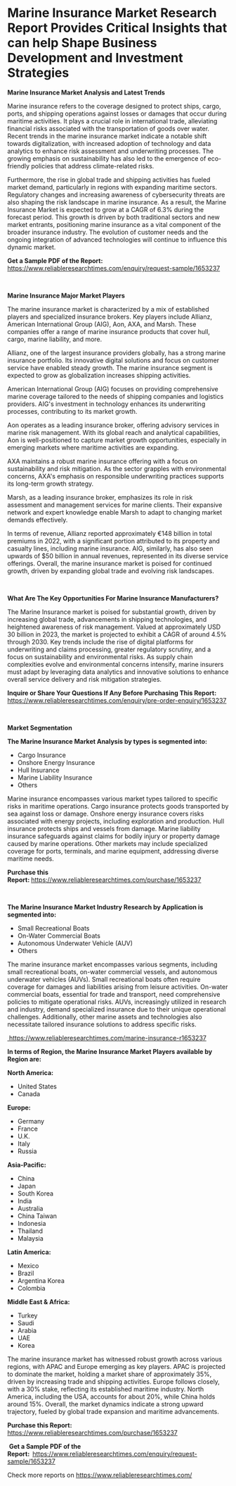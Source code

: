 <p><h1>Marine Insurance Market Research Report Provides Critical Insights that can help Shape Business Development and Investment Strategies</h1></p><p><strong>Marine Insurance Market Analysis and Latest Trends</strong></p>
<p><p>Marine insurance refers to the coverage designed to protect ships, cargo, ports, and shipping operations against losses or damages that occur during maritime activities. It plays a crucial role in international trade, alleviating financial risks associated with the transportation of goods over water. Recent trends in the marine insurance market indicate a notable shift towards digitalization, with increased adoption of technology and data analytics to enhance risk assessment and underwriting processes. The growing emphasis on sustainability has also led to the emergence of eco-friendly policies that address climate-related risks.</p><p>Furthermore, the rise in global trade and shipping activities has fueled market demand, particularly in regions with expanding maritime sectors. Regulatory changes and increasing awareness of cybersecurity threats are also shaping the risk landscape in marine insurance. As a result, the Marine Insurance Market is expected to grow at a CAGR of 6.3% during the forecast period. This growth is driven by both traditional sectors and new market entrants, positioning marine insurance as a vital component of the broader insurance industry. The evolution of customer needs and the ongoing integration of advanced technologies will continue to influence this dynamic market.</p></p>
<p><strong>Get a Sample PDF of the Report:&nbsp;</strong> <a href="https://www.reliableresearchtimes.com/enquiry/request-sample/1653237?utm_campaign=3219&utm_medium=2&utm_source=Github&utm_content=ia&utm_term=05032025&utm_id=marine-insurance">https://www.reliableresearchtimes.com/enquiry/request-sample/1653237</a></p>
<p>&nbsp;</p>
<p><strong>Marine Insurance Major Market Players</strong></p>
<p><p>The marine insurance market is characterized by a mix of established players and specialized insurance brokers. Key players include Allianz, American International Group (AIG), Aon, AXA, and Marsh. These companies offer a range of marine insurance products that cover hull, cargo, marine liability, and more.</p><p>Allianz, one of the largest insurance providers globally, has a strong marine insurance portfolio. Its innovative digital solutions and focus on customer service have enabled steady growth. The marine insurance segment is expected to grow as globalization increases shipping activities.</p><p>American International Group (AIG) focuses on providing comprehensive marine coverage tailored to the needs of shipping companies and logistics providers. AIG's investment in technology enhances its underwriting processes, contributing to its market growth.</p><p>Aon operates as a leading insurance broker, offering advisory services in marine risk management. With its global reach and analytical capabilities, Aon is well-positioned to capture market growth opportunities, especially in emerging markets where maritime activities are expanding.</p><p>AXA maintains a robust marine insurance offering with a focus on sustainability and risk mitigation. As the sector grapples with environmental concerns, AXA's emphasis on responsible underwriting practices supports its long-term growth strategy.</p><p>Marsh, as a leading insurance broker, emphasizes its role in risk assessment and management services for marine clients. Their expansive network and expert knowledge enable Marsh to adapt to changing market demands effectively.</p><p>In terms of revenue, Allianz reported approximately €148 billion in total premiums in 2022, with a significant portion attributed to its property and casualty lines, including marine insurance. AIG, similarly, has also seen upwards of $50 billion in annual revenues, represented in its diverse service offerings. Overall, the marine insurance market is poised for continued growth, driven by expanding global trade and evolving risk landscapes.</p></p>
<p>&nbsp;</p>
<p><strong>What Are The Key Opportunities For Marine Insurance Manufacturers?</strong></p>
<p><p>The Marine Insurance market is poised for substantial growth, driven by increasing global trade, advancements in shipping technologies, and heightened awareness of risk management. Valued at approximately USD 30 billion in 2023, the market is projected to exhibit a CAGR of around 4.5% through 2030. Key trends include the rise of digital platforms for underwriting and claims processing, greater regulatory scrutiny, and a focus on sustainability and environmental risks. As supply chain complexities evolve and environmental concerns intensify, marine insurers must adapt by leveraging data analytics and innovative solutions to enhance overall service delivery and risk mitigation strategies.</p></p>
<p><strong>Inquire or Share Your Questions If Any Before Purchasing This Report:</strong> <a href="https://www.reliableresearchtimes.com/enquiry/pre-order-enquiry/1653237?utm_campaign=3219&utm_medium=2&utm_source=Github&utm_content=ia&utm_term=05032025&utm_id=marine-insurance">https://www.reliableresearchtimes.com/enquiry/pre-order-enquiry/1653237</a></p>
<p>&nbsp;</p>
<p><strong>Market Segmentation</strong></p>
<p><strong>The Marine Insurance Market Analysis by types is segmented into:</strong></p>
<p><ul><li>Cargo Insurance</li><li>Onshore Energy Insurance</li><li>Hull Insurance</li><li>Marine Liability Insurance</li><li>Others</li></ul></p>
<p><p>Marine insurance encompasses various market types tailored to specific risks in maritime operations. Cargo insurance protects goods transported by sea against loss or damage. Onshore energy insurance covers risks associated with energy projects, including exploration and production. Hull insurance protects ships and vessels from damage. Marine liability insurance safeguards against claims for bodily injury or property damage caused by marine operations. Other markets may include specialized coverage for ports, terminals, and marine equipment, addressing diverse maritime needs.</p></p>
<p><strong>Purchase this Report:&nbsp;</strong><a href="https://www.reliableresearchtimes.com/purchase/1653237?utm_campaign=3219&utm_medium=2&utm_source=Github&utm_content=ia&utm_term=05032025&utm_id=marine-insurance">https://www.reliableresearchtimes.com/purchase/1653237</a></p>
<p>&nbsp;</p>
<p><strong>The Marine Insurance Market Industry Research by Application is segmented into:</strong></p>
<p><ul><li>Small Recreational Boats</li><li>On-Water Commercial Boats</li><li>Autonomous Underwater Vehicle (AUV)</li><li>Others</li></ul></p>
<p><p>The marine insurance market encompasses various segments, including small recreational boats, on-water commercial vessels, and autonomous underwater vehicles (AUVs). Small recreational boats often require coverage for damages and liabilities arising from leisure activities. On-water commercial boats, essential for trade and transport, need comprehensive policies to mitigate operational risks. AUVs, increasingly utilized in research and industry, demand specialized insurance due to their unique operational challenges. Additionally, other marine assets and technologies also necessitate tailored insurance solutions to address specific risks.</p></p>
<p><a href="https://www.reliableresearchtimes.com/marine-insurance-r1653237?utm_campaign=3219&utm_medium=2&utm_source=Github&utm_content=ia&utm_term=05032025&utm_id=marine-insurance">&nbsp;https://www.reliableresearchtimes.com/marine-insurance-r1653237</a></p>
<p><strong>In terms of Region, the Marine Insurance Market Players available by Region are:</strong></p>
<p>
    <p> <strong> North America: </strong>
        <ul>
            <li>United States</li>
            <li>Canada</li>
        </ul>
        </p> 
    <p> <strong> Europe: </strong>
        <ul>
            <li>Germany</li>
            <li>France</li>
            <li>U.K.</li>
            <li>Italy</li>
            <li>Russia</li>
        </ul>
        </p> 
    <p> <strong> Asia-Pacific: </strong>
        <ul>
            <li>China</li>
            <li>Japan</li>
            <li>South Korea</li>
            <li>India</li>
            <li>Australia</li>
            <li>China Taiwan</li>
            <li>Indonesia</li>
            <li>Thailand</li>
            <li>Malaysia</li>
        </ul>
        </p> 
    <p> <strong> Latin America: </strong>
        <ul>
            <li>Mexico</li>
            <li>Brazil</li>
            <li>Argentina Korea</li>
            <li>Colombia</li>
        </ul>
        </p> 
    <p> <strong> Middle East & Africa: </strong>
        <ul>
            <li>Turkey</li>
            <li>Saudi</li>
            <li>Arabia</li>
            <li>UAE</li>
            <li>Korea</li>
        </ul>
    </p>
    </p>
<p><p>The marine insurance market has witnessed robust growth across various regions, with APAC and Europe emerging as key players. APAC is projected to dominate the market, holding a market share of approximately 35%, driven by increasing trade and shipping activities. Europe follows closely, with a 30% stake, reflecting its established maritime industry. North America, including the USA, accounts for about 20%, while China holds around 15%. Overall, the market dynamics indicate a strong upward trajectory, fueled by global trade expansion and maritime advancements.</p></p>
<p><strong>Purchase this Report: </strong><a href="https://www.reliableresearchtimes.com/purchase/1653237?utm_campaign=3219&utm_medium=2&utm_source=Github&utm_content=ia&utm_term=05032025&utm_id=marine-insurance">https://www.reliableresearchtimes.com/purchase/1653237</a></p>
<p>&nbsp;<strong>Get a Sample PDF of the Report:&nbsp;&nbsp;</strong><a href="https://www.reliableresearchtimes.com/enquiry/request-sample/1653237?utm_campaign=3219&utm_medium=2&utm_source=Github&utm_content=ia&utm_term=05032025&utm_id=marine-insurance">https://www.reliableresearchtimes.com/enquiry/request-sample/1653237</a></p>
<p><strong></strong></p>
<p>Check more reports on <a href="https://www.reliableresearchtimes.com/?utm_campaign=3219&utm_medium=2&utm_source=Github&utm_content=ia&utm_term=05032025&utm_id=marine-insurance">https://www.reliableresearchtimes.com/</a></p>